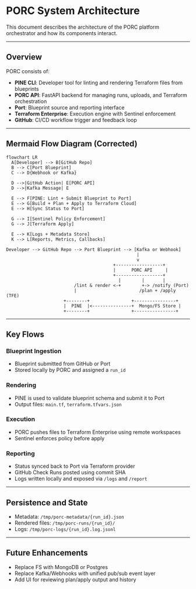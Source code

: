 # PORC System Architecture

This document describes the architecture of the PORC platform orchestrator and how its components interact.

---

## Overview

PORC consists of:

- **PINE CLI**: Developer tool for linting and rendering Terraform files from blueprints
- **PORC API**: FastAPI backend for managing runs, uploads, and Terraform orchestration
- **Port**: Blueprint source and reporting interface
- **Terraform Enterprise**: Execution engine with Sentinel enforcement
- **GitHub**: CI/CD workflow trigger and feedback loop

---

## Mermaid Flow Diagram (Corrected)

```mermaid
flowchart LR
  A[Developer] --> B[GitHub Repo]
  B --> C[Port Blueprint]
  C --> D{Webhook or Kafka}

  D -->|GitHub Action| E[PORC API]
  D -->|Kafka Message| E

  E --> F[PINE: Lint + Submit Blueprint to Port]
  E --> G[Build + Plan + Apply to Terraform Cloud]
  E --> H[Sync Status to Port]

  G --> I[Sentinel Policy Enforcement]
  G --> J[Terraform Apply]

  E --> K[Logs + Metadata Store]
  K --> L[Reports, Metrics, Callbacks]
```

```
Developer --> GitHub Repo --> Port Blueprint --> [Kafka or Webhook]
                                                  |
                                                  v
                                         +------------------+
                                         |      PORC API     |
                                         +------------------+
                                           |        |       |
                          /lint & render <-+        +-> /notify (Port)
                          |                        /plan + /apply (TFE)
                      +--------+                +----------------+
                      |  PINE  |<---------------+  Mongo/FS Store |
                      +--------+                +----------------+
```

---

## Key Flows

### Blueprint Ingestion
- Blueprint submitted from GitHub or Port
- Stored locally by PORC and assigned a `run_id`

### Rendering
- PINE is used to validate blueprint schema and submit it to Port
- Output files: `main.tf`, `terraform.tfvars.json`

### Execution
- PORC pushes files to Terraform Enterprise using remote workspaces
- Sentinel enforces policy before apply

### Reporting
- Status synced back to Port via Terraform provider
- GitHub Check Runs posted using commit SHA
- Logs written locally and exposed via `/logs` and `/report`

---

## Persistence and State

- Metadata: `/tmp/porc-metadata/{run_id}.json`
- Rendered files: `/tmp/porc-runs/{run_id}/`
- Logs: `/tmp/porc-logs/{run_id}.log.jsonl`

---

## Future Enhancements

- Replace FS with MongoDB or Postgres
- Replace Kafka/Webhooks with unified pub/sub event layer
- Add UI for reviewing plan/apply output and history